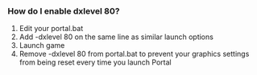 <!--dx80-->
<!--Explains how to enable directX 8-->
<!--dx8, dxlevel80, directx8-->
### How do I enable dxlevel 80?
1. Edit your portal.bat
2. Add -dxlevel 80 on the same line as similar launch options
3. Launch game
4. Remove -dxlevel 80 from portal.bat to prevent your graphics settings from being reset every time you launch Portal
